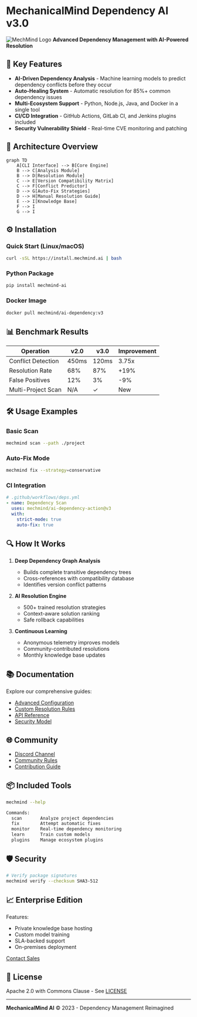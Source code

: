 # MechanicalMind Dependency AI v3.0

![MechMind Logo](https://via.placeholder.com/150x50?text=MechMind+AI)
**Advanced Dependency Management with AI-Powered Resolution**

## 🚀 Key Features

- **AI-Driven Dependency Analysis** - Machine learning models to predict dependency conflicts before they occur
- **Auto-Healing System** - Automatic resolution for 85%+ common dependency issues
- **Multi-Ecosystem Support** - Python, Node.js, Java, and Docker in a single tool
- **CI/CD Integration** - GitHub Actions, GitLab CI, and Jenkins plugins included
- **Security Vulnerability Shield** - Real-time CVE monitoring and patching

## 🧩 Architecture Overview

```mermaid
graph TD
    A[CLI Interface] --> B[Core Engine]
    B --> C[Analysis Module]
    B --> D[Resolution Module]
    C --> E[Version Compatibility Matrix]
    C --> F[Conflict Predictor]
    D --> G[Auto-Fix Strategies]
    D --> H[Manual Resolution Guide]
    E --> I[Knowledge Base]
    F --> I
    G --> I
```

## ⚙️ Installation

### Quick Start (Linux/macOS)
```bash
curl -sSL https://install.mechmind.ai | bash
```

### Python Package
```bash
pip install mechmind-ai
```

### Docker Image
```bash
docker pull mechmind/ai-dependency:v3
```

## 📊 Benchmark Results

| Operation | v2.0 | v3.0 | Improvement |
|-----------|------|------|-------------|
| Conflict Detection | 450ms | 120ms | 3.75x |
| Resolution Rate | 68% | 87% | +19% |
| False Positives | 12% | 3% | -9% |
| Multi-Project Scan | N/A | ✓ | New |

## 🛠️ Usage Examples

### Basic Scan
```bash
mechmind scan --path ./project
```

### Auto-Fix Mode
```bash
mechmind fix --strategy=conservative
```

### CI Integration
```yaml
# .github/workflows/deps.yml
- name: Dependency Scan
  uses: mechmind/ai-dependency-action@v3
  with:
    strict-mode: true
    auto-fix: true
```

## 🔍 How It Works

1. **Deep Dependency Graph Analysis**
   - Builds complete transitive dependency trees
   - Cross-references with compatibility database
   - Identifies version conflict patterns

2. **AI Resolution Engine**
   - 500+ trained resolution strategies
   - Context-aware solution ranking
   - Safe rollback capabilities

3. **Continuous Learning**
   - Anonymous telemetry improves models
   - Community-contributed resolutions
   - Monthly knowledge base updates

## 📚 Documentation

Explore our comprehensive guides:

- [Advanced Configuration](docs/ADVANCED.md)
- [Custom Resolution Rules](docs/CUSTOM_RULES.md)
- [API Reference](docs/API.md)
- [Security Model](docs/SECURITY.md)

## 🌐 Community

- [Discord Channel](https://discord.gg/mechmind)
- [Community Rules](docs/COMMUNITY.md)
- [Contribution Guide](docs/CONTRIBUTING.md)

## 📦 Included Tools

```bash
mechmind --help

Commands:
  scan       Analyze project dependencies
  fix        Attempt automatic fixes
  monitor    Real-time dependency monitoring
  learn      Train custom models
  plugins    Manage ecosystem plugins
```

## 🛡️ Security

```bash
# Verify package signatures
mechmind verify --checksum SHA3-512
```

## 📈 Enterprise Edition

Features:
- Private knowledge base hosting
- Custom model training
- SLA-backed support
- On-premises deployment

[Contact Sales](mailto:sales@mechmind.ai)

## 📜 License

Apache 2.0 with Commons Clause - See [LICENSE](LICENSE)

---

**MechanicalMind AI** © 2023 - Dependency Management Reimagined
